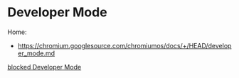 # Developer Mode
Home:
- https://chromium.googlesource.com/chromiumos/docs/+/HEAD/developer_mode.md

[blocked Developer Mode](https://support.google.com/chrome/a/answer/6150653)

